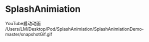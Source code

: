 # SplashAnimiation
YouTube启动动画
/Users/LM/Desktop/Pod/SplashAnimiation/SplashAnimiationDemo-master/snapshotGif.gif
